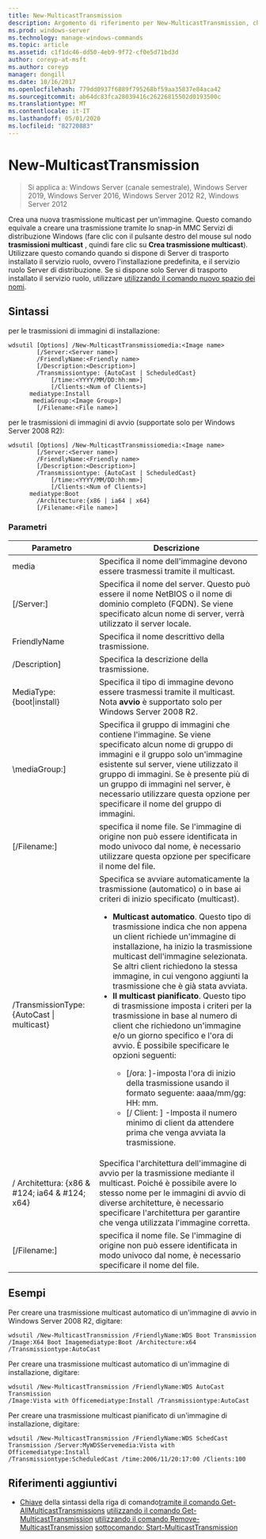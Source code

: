 ```yaml
---
title: New-MulticastTransmission
description: Argomento di riferimento per New-MulticastTransmission, che consente di creare una nuova trasmissione multicast per un'immagine.
ms.prod: windows-server
ms.technology: manage-windows-commands
ms.topic: article
ms.assetid: c1f1dc46-dd50-4eb9-9f72-cf0e5d71bd3d
author: coreyp-at-msft
ms.author: coreyp
manager: dongill
ms.date: 10/16/2017
ms.openlocfilehash: 779dd0937f6889f795268bf59aa35837e84aca42
ms.sourcegitcommit: ab64dc83fca28039416c26226815502d0193500c
ms.translationtype: MT
ms.contentlocale: it-IT
ms.lasthandoff: 05/01/2020
ms.locfileid: "82720883"
---
```

# <a name="new-multicasttransmission"></a>New-MulticastTransmission

> Si applica a: Windows Server (canale semestrale), Windows Server 2019, Windows Server 2016, Windows Server 2012 R2, Windows Server 2012

Crea una nuova trasmissione multicast per un'immagine. Questo comando equivale a creare una trasmissione tramite lo snap-in MMC Servizi di distribuzione Windows (fare clic con il pulsante destro del mouse sul nodo **trasmissioni multicast** , quindi fare clic su **Crea trasmissione multicast**). Utilizzare questo comando quando si dispone di Server di trasporto installato il servizio ruolo, ovvero l'installazione predefinita, e il servizio ruolo Server di distribuzione. Se si dispone solo Server di trasporto installato il servizio ruolo, utilizzare [utilizzando il comando nuovo spazio dei nomi](using-the-new-namespace-command.md).
## <a name="syntax"></a>Sintassi
per le trasmissioni di immagini di installazione:
```
wdsutil [Options] /New-MulticastTransmissiomedia:<Image name>
        [/Server:<Server name>]
        /FriendlyName:<Friendly name>
        [/Description:<Description>]
        /Transmissiontype: {AutoCast | ScheduledCast}
            [/time:<YYYY/MM/DD:hh:mm>]
            [/Clients:<Num of Clients>]
      mediatype:Install
       mediaGroup:<Image Group>]
        [/Filename:<File name>]
```
per le trasmissioni di immagini di avvio (supportate solo per Windows Server 2008 R2):
```
wdsutil [Options] /New-MulticastTransmissiomedia:<Image name>
        [/Server:<Server name>]
        /FriendlyName:<Friendly name>
        [/Description:<Description>]
        /Transmissiontype: {AutoCast | ScheduledCast}
            [/time:<YYYY/MM/DD:hh:mm>]
            [/Clients:<Num of Clients>]
      mediatype:Boot
        /Architecture:{x86 | ia64 | x64}
        [/Filename:<File name>]
```
### <a name="parameters"></a>Parametri
|Parametro|Descrizione|
|-------|--------|
media<Image name>|Specifica il nome dell'immagine devono essere trasmessi tramite il multicast.|
|[/Server:<Server name>]|Specifica il nome del server. Questo può essere il nome NetBIOS o il nome di dominio completo (FQDN). Se viene specificato alcun nome di server, verrà utilizzato il server locale.|
|FriendlyName<Friendly name>|Specifica il nome descrittivo della trasmissione.|
|/Description<Description>]|Specifica la descrizione della trasmissione.|
MediaType: {boot&#124;install}|Specifica il tipo di immagine devono essere trasmessi tramite il multicast. Nota **avvio** è supportato solo per Windows Server 2008 R2.|
|\mediaGroup:<Image group name>]|Specifica il gruppo di immagini che contiene l'immagine. Se viene specificato alcun nome di gruppo di immagini e il gruppo solo un'immagine esistente sul server, viene utilizzato il gruppo di immagini. Se è presente più di un gruppo di immagini nel server, è necessario utilizzare questa opzione per specificare il nome del gruppo di immagini.|
|[/Filename:<File name>]|specifica il nome file. Se l'immagine di origine non può essere identificata in modo univoco dal nome, è necessario utilizzare questa opzione per specificare il nome del file.|
|/TransmissionType: {AutoCast &#124; multicast}|Specifica se avviare automaticamente la trasmissione (automatico) o in base ai criteri di inizio specificato (multicast).<p><ul><li>**Multicast automatico**. Questo tipo di trasmissione indica che non appena un client richiede un'immagine di installazione, ha inizio la trasmissione multicast dell'immagine selezionata. Se altri client richiedono la stessa immagine, in cui vengono aggiunti la trasmissione che è già stata avviata.</li><li>**Il multicast pianificato**. Questo tipo di trasmissione imposta i criteri per la trasmissione in base al numero di client che richiedono un'immagine e/o un giorno specifico e l'ora di avvio. È possibile specificare le opzioni seguenti:<p><ul><li>[/ora: <time>]-imposta l'ora di inizio della trasmissione usando il formato seguente: aaaa/mm/gg: HH: mm.</li><li>[/ Client: <Number of clients>] -Imposta il numero minimo di client da attendere prima che venga avviata la trasmissione.</li></ul></li></ul>|
|/ Architettura: {x86 & #124; ia64 & #124; x64}|Specifica l'architettura dell'immagine di avvio per la trasmissione mediante il multicast. Poiché è possibile avere lo stesso nome per le immagini di avvio di diverse architetture, è necessario specificare l'architettura per garantire che venga utilizzata l'immagine corretta.|
|[/Filename:<File name>]|specifica il nome file. Se l'immagine di origine non può essere identificata in modo univoco dal nome, è necessario specificare il nome del file.|
## <a name="examples"></a>Esempi
Per creare una trasmissione multicast automatico di un'immagine di avvio in Windows Server 2008 R2, digitare:
```
wdsutil /New-MulticastTransmission /FriendlyName:WDS Boot Transmission
/Image:X64 Boot Imagemediatype:Boot /Architecture:x64 /Transmissiontype:AutoCast
```
Per creare una trasmissione multicast automatico di un'immagine di installazione, digitare:
```
wdsutil /New-MulticastTransmission /FriendlyName:WDS AutoCast Transmission
/Image:Vista with Officemediatype:Install /Transmissiontype:AutoCast
```
Per creare una trasmissione multicast pianificato di un'immagine di installazione, digitare:
```
wdsutil /New-MulticastTransmission /FriendlyName:WDS SchedCast Transmission /Server:MyWDSServemedia:Vista with Officemediatype:Install 
/Transmissiontype:ScheduledCast /time:2006/11/20:17:00 /Clients:100
```
## <a name="additional-references"></a>Riferimenti aggiuntivi
- [Chiave](command-line-syntax-key.md)
della sintassi della riga di comando[tramite il comando Get-AllMulticastTransmissions](using-the-get-allmulticasttransmissions-command.md)
[utilizzando il comando Get-MulticastTransmission](using-the-get-multicasttransmission-command.md)
[utilizzando il comando Remove-MulticastTransmission](using-the-remove-multicasttransmission-command.md)
[sottocomando: Start-MulticastTransmission](subcommand-start-multicasttransmission.md)
